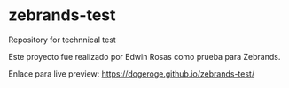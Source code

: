 # zebrands-test
Repository for technnical test

Este proyecto fue realizado por Edwin Rosas como prueba para Zebrands.

Enlace para live preview: https://dogeroge.github.io/zebrands-test/
